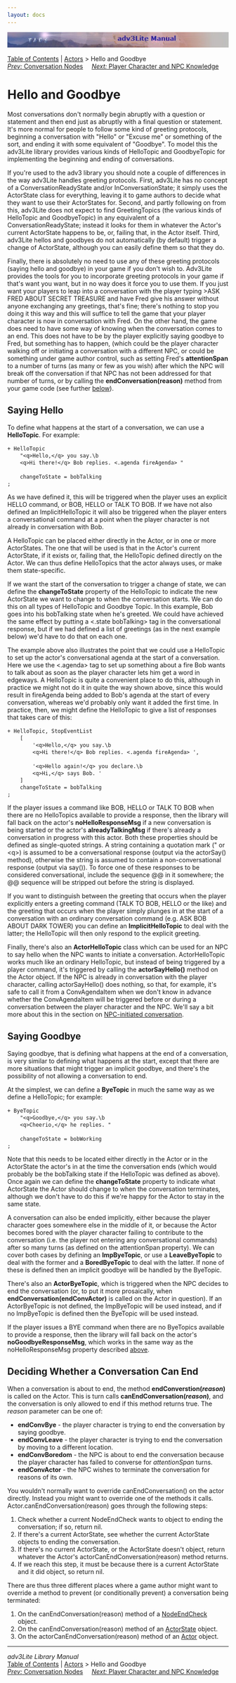 ```yaml
---
layout: docs
---
```

<div class="topbar">

<img src="topbar.jpg" data-border="0" />

</div>

<div class="nav">

<a href="toc.html" class="nav">Table of Contents</a> \|
<a href="actor.html" class="nav">Actors</a> \> Hello and Goodbye  
<span class="navnp"><a href="convnode.html" class="nav"><em>Prev:</em> Conversation Nodes</a>
   
<a href="knowledge.html" class="nav"><em>Next:</em> Player Character and
NPC Knowledge</a>     </span>

</div>

<div class="main">

# Hello and Goodbye

Most conversations don't normally begin abruptly with a question or
statement and then end just as abruptly with a final question or
statement. It's more normal for people to follow some kind of greeting
protocols, beginning a conversation with "Hello" or "Excuse me" or
something of the sort, and ending it with some equivalent of "Goodbye".
To model this the adv3Lite library provides various kinds of HelloTopic
and GoodbyeTopic for implementing the beginning and ending of
conversations.

If you're used to the adv3 library you should note a couple of
differences in the way adv3Lite handles greeting protocols. First,
adv3Lite has no concept of a ConversationReadyState and/or
InConversationState; it simply uses the ActorState class for everything,
leaving it to game authors to decide what they want to use their
ActorStates for. Second, and partly following on from this, adv3Lite
does not expect to find GreetingTopics (the various kinds of HelloTopic
and GoodbyeTopic) in any equivalent of a ConversationReadyState; instead
it looks for them in whatever the Actor's current ActorState happens to
be, or, failing that, in the Actor itself. Third, adv3Lite hellos and
goodbyes do not automatically (by default) trigger a change of
ActorState, although you can easily define them so that they do.

Finally, there is absolutely no need to use any of these greeting
protocols (saying hello and goodbye) in your game if you don't wish to.
Adv3Lite provides the tools for you to incorporate greeting protocols in
your game if that's want you want, but in no way does it force you to
use them. If you just want your players to leap into a conversation with
the player typing \>ASK FRED ABOUT SECRET TREASURE and have Fred give
his answer without anyone exchanging any greetings, that's fine; there's
nothing to stop you doing it this way and this will suffice to tell the
game that your player character is now in conversation with Fred. On the
other hand, the game does need to have some way of knowing when the
conversation comes to an end. This does not have to be by the player
explicitly saying goodbye to Fred, but something has to happen, (which
could be the player character walking off or initiating a conversation
with a different NPC, or could be something under game author control,
such as setting Fred's **attentionSpan** to a number of turns (as many
or few as you wish) after which the NPC will break off the conversation
if that NPC has not been addressed for that number of turns, or by
calling the **endConversation(reason)** method from your game code (see
further [below](#deciding)).

<span id="sayinghello"></span>

## Saying Hello

To define what happens at the start of a conversation, we can use a
**HelloTopic**. For example:

<div class="code">

    + HelloTopic
        "<q>Hello,</q> you say.\b
        <q>Hi there!</q> Bob replies. <.agenda fireAgenda> "
        
        changeToState = bobTalking
    ;

</div>

As we have defined it, this will be triggered when the player uses an
explicit HELLO command, or BOB, HELLO or TALK TO BOB. If we have not
also defined an ImplicitHelloTopic it will also be triggered when the
player enters a conversational command at a point when the player
character is not already in conversation with Bob.

A HelloTopic can be placed either directly in the Actor, or in one or
more ActorStates. The one that will be used is that in the Actor's
current ActorState, if it exists or, failing that, the HelloTopic
defined directly on the Actor. We can thus define HelloTopics that the
actor always uses, or make them state-specific.

If we want the start of the conversation to trigger a change of state,
we can define the **changeToState** property of the HelloTopic to
indicate the new ActorState we want to change to when the conversation
starts. We can do this on all types of HelloTopic and Goodbye Topic. In
this example, Bob goes into his bobTalking state when he's greeted. We
could have achieved the same effect by putting a \<.state bobTalking\>
tag in the conversational response, but if we had defined a list of
greetings (as in the next example below) we'd have to do that on each
one.

The example above also illustrates the point that we could use a
HelloTopic to set up the actor's conversational agenda at the start of a
conversation. Here we use the \<.agenda\> tag to set up something about
a fire Bob wants to talk about as soon as the player character lets him
get a word in edgeways. A HelloTopic is quite a convenient place to do
this, although in practice we might not do it in quite the way shown
above, since this would result in fireAgenda being added to Bob's agenda
at the start of every conversation, whereas we'd probably only want it
added the first time. In practice, then, we might define the HelloTopic
to give a list of responses that takes care of this:

<div class="code">

    + HelloTopic, StopEventList
        [
            '<q>Hello,</q> you say.\b
            <q>Hi there!</q> Bob replies. <.agenda fireAgenda> ',
            
            '<q>Hello again!</q> you declare.\b
            <q>Hi,</q> says Bob. '
        ]
        changeToState = bobTalking
    ;

</div>

<span id="nohello"></span>

If the player issues a command like BOB, HELLO or TALK TO BOB when there
are no HelloTopics available to provide a response, then the library
will fall back on the actor's **noHelloResponseMsg** if a new
conversation is being started or the actor's **alreadyTalkingMsg** if
there's already a conversation in progress with this actor. Both these
properties should be defined as single-quoted strings. A string
containing a quotation mark (" or \<q\>) is assumed to be a
conversational response (output via the
<span class="code">actorSay()</span> method), otherwise the string is
assumed to contain a non-conversational response (output via
<span class="code">say()</span>). To force one of these responses to be
considered conversational, include the sequence
<span class="code">@@</span> in it somewhere; the
<span class="code">@@</span> sequence will be stripped out before the
string is displayed.

<span id="implicit"></span>

If you want to distinguish between the greeting that occurs when the
player explicitly enters a greeting command (TALK TO BOB, HELLO or the
like) and the greeting that occurs when the player simply plunges in at
the start of a conversation with an ordinary conversation command (e.g.
ASK BOB ABOUT DARK TOWER) you can define an **ImplicitHelloTopic** to
deal with the latter; the HelloTopic will then only respond to the
explicit greeting.

Finally, there's also an
**<span id="actorhello">ActorHelloTopic</span>** class which can be used
for an NPC to say hello when the NPC wants to initiate a conversation.
ActorHelloTopic works much like an ordinary HelloTopic, but instead of
being triggered by a player command, it's triggered by calling the
**actorSayHello()** method on the Actor object. If the NPC is already in
conversation with the player character, calling actorSayHello() does
nothing, so that, for example, it's safe to call it from a
ConvAgendaItem when we don't know in advance whether the ConvAgendaItem
will be triggered before or during a conversation between the player
character and the NPC. We'll say a bit more about this in the section on
[NPC-initiated conversation](initiate.html).

  
<span id="sayingbye"></span>

## Saying Goodbye

Saying goodbye, that is defining what happens at the end of a
conversation, is very similar to defining what happens at the start,
except that there are more situations that might trigger an implicit
goodbye, and there's the possibility of not allowing a conversation to
end.

At the simplest, we can define a **ByeTopic** in much the same way as we
define a HelloTopic; for example:

<div class="code">

    + ByeTopic
        "<q>Goodbye,</q> you say.\b
        <q>Cheerio,</q> he replies. "

        changeToState = bobWorking
    ;

</div>

Note that this needs to be located either directly in the Actor or in
the ActorState the actor's in at the time the conversation ends (which
would probably be the bobTalking state if the HelloTopic was defined as
above). Once again we can define the **changeToState** property to
indicate what ActorState the Actor should change to when the
conversation terminates, although we don't have to do this if we're
happy for the Actor to stay in the same state.

A conversation can also be ended implicitly, either because the player
character goes somewhere else in the middle of it, or because the Actor
becomes bored with the player character failing to contribute to the
conversation (i.e. the player not entering any conversational commands)
after so many turns (as defined on the attentionSpan property). We can
cover both cases by defining an **ImpByeTopic**, or use a
**LeaveByeTopic** to deal with the former and a **BoredByeTopic** to
deal with the latter. If none of these is defined then an implicit
goodbye will be handled by the ByeTopic.

There's also an **ActorByeTopic**, which is triggered when the NPC
decides to end the conversation (or, to put it more prosaically, when
**endConversation(endConvActor)** is called on the Actor in question).
If an ActorByeTopic is not defined, the ImpByeTopic will be used
instead, and if no ImpByeTopic is defined then the ByeTopic will be used
instead.

If the player issues a BYE command when there are no ByeTopics available
to provide a response, then the library will fall back on the actor's
**noGoodbyeResponseMsg**, which works in the same way as the
<span class="code">noHelloResponseMsg</span> property described
[above](#nohello).  
<span id="deciding"></span>

## Deciding Whether a Conversation Can End

When a conversation is about to end, the method
**endConverstion(*reason*)** is called on the Actor. This is turn calls
**canEndConversation(*reason*)**, and the conversation is only allowed
to end if this method returns true. The *reason* parameter can be one
of:

- **endConvBye** - the player character is trying to end the
  conversation by saying goodbye.
- **endConvLeave** - the player character is trying to end the
  conversation by moving to a different location.
- **endConvBoredom** - the NPC is about to end the conversation because
  the player character has failed to converse for *attentionSpan* turns.
- **endConvActor** - the NPC wishes to terminate the conversation for
  reasons of its own.

You wouldn't normally want to override canEndConversation() on the actor
directly. Instead you might want to override one of the methods it
calls. Actor.canEndConversation(reason) goes through the following
steps:

1.  Check whether a current NodeEndCheck wants to object to ending the
    conversation; if so, return nil.
2.  If there's a current ActorState, see whether the current ActorState
    objects to ending the conversation.
3.  If there's no current ActorState, or the ActorState doesn't object,
    return whatever the Actor's actorCanEndConversation(reason) method
    returns.
4.  If we reach this step, it must be because there is a current
    ActorState and it did object, so return nil.

There are thus three different places where a game author might want to
override a method to prevent (or conditionally prevent) a conversation
being terminated:

1.  On the canEndConversation(reason) method of a
    [NodeEndCheck](convnode.html#nodecheck) object.
2.  On the canEndConversation(reason) method of an
    [ActorState](actorstate.html) object.
3.  On the actorCanEndConversation(reason) method of an
    [Actor](actorobj.html) object.

</div>

------------------------------------------------------------------------

<div class="navb">

*adv3Lite Library Manual*  
<a href="toc.html" class="nav">Table of Contents</a> \|
<a href="actor.html" class="nav">Actors</a> \> Hello and Goodbye  
<span class="navnp"><a href="convnode.html" class="nav"><em>Prev:</em> Conversation Nodes</a>
   
<a href="knowledge.html" class="nav"><em>Next:</em> Player Character and
NPC Knowledge</a>     </span>

</div>
